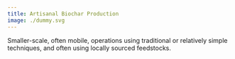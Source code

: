 ```yaml
---
title: Artisanal Biochar Production
image: ./dummy.svg
---
```


Smaller-scale, often mobile, operations using traditional or relatively simple techniques, and often using locally sourced feedstocks. 

